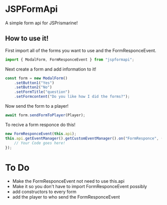 # JSPFormApi
A simple form api for JSPrismarine!
## How to use it!
First import all of the forms you want to use and the FormResponceEvent.
```ts
import { ModalForm, FormResponceEvent } from "jspformapi";
```
Next create a form and add information to it!
```ts
const form = new ModalForm()
    .setButton1("Yes")
    .setButton2("No")
    .setFormTitle("question")
    .setFormcontent("Do you like how I did the forms?");
```
Now send the form to a player!
```ts
await form.sendFormToPlayer(Player);
```
To recive a form responce do this!
```ts
new FormResponceEvent(this.api);
this.api.getEventManager().getCustomEventManager().on("FormResponce", (event) => {
    // Your Code goes here!
});
```
# To Do
- Make the FormResponceEvent not need to use this.api
- Make it so you don't have to import FormResponceEvent possibly
- add constructors to every form
- add the player to who send the FormResponceEvent
